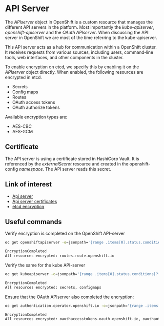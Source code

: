 # API Server
The _APIserver_ object in OpenShift is a custom resource that manages the different API servers in the platform. Most importantly the _kube-apiserver_, _openshift-apiserver_ and the _OAuth APIserver_. When discussing the API server in OpenShift we are most of the time referring to the kube-apiserver.

This API server acts as a hub for communication within a OpenShift cluster. It receives requests from various sources, including users, command-line tools, web interfaces, and other components in the cluster.

To enable encryption on etcd, we specify this by enabling it on the _APIserver_ object directly. When enabled, the following resources are encrypted in etcd.

* Secrets
* Config maps
* Routes
* OAuth access tokens
* OAuth authorize tokens

Available encryption types are:
* AES-CBC
* AES-GCM

## Certificate
The API server is using a certificate stored in HashiCorp Vault. It is referenced by the _externalSecret_ resource and created in the openshift-config _namespace_. The API server reads this secret.

## Link of interest 
* [Api server](https://docs.openshift.com/container-platform/latest/rest_api/config_apis/apiserver-config-openshift-io-v1.html)
* [Api server certificates](https://docs.openshift.com/container-platform/latest/security/certificates/api-server.html)
* [etcd encryption](https://docs.openshift.com/container-platform/latest/security/encrypting-etcd.html)

## Useful commands
Verify encryption is completed on the OpenShift API-server
```bash
oc get openshiftapiserver -o=jsonpath='{range .items[0].status.conditions[?(@.type=="Encrypted")]}{.reason}{"\n"}{.message}{"\n"}'

EncryptionCompleted
All resources encrypted: routes.route.openshift.io
```
Verify the same for the kube API-server
```bash
oc get kubeapiserver -o=jsonpath='{range .items[0].status.conditions[?(@.type=="Encrypted")]}{.reason}{"\n"}{.message}{"\n"}'

EncryptionCompleted
All resources encrypted: secrets, configmaps
```

Ensure that the OAuth APIserver also completed the encryption:
```bash
oc get authentication.operator.openshift.io -o=jsonpath='{range .items[0].status.conditions[?(@.type=="Encrypted")]}{.reason}{"\n"}{.message}{"\n"}'

EncryptionCompleted
All resources encrypted: oauthaccesstokens.oauth.openshift.io, oauthauthorizetokens.oauth.openshift.io
```